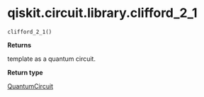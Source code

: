# qiskit.circuit.library.clifford\_2\_1

<span id="undefined" />

`clifford_2_1()`

**Returns**

template as a quantum circuit.

**Return type**

[QuantumCircuit](qiskit.circuit.QuantumCircuit#qiskit.circuit.QuantumCircuit "qiskit.circuit.QuantumCircuit")
